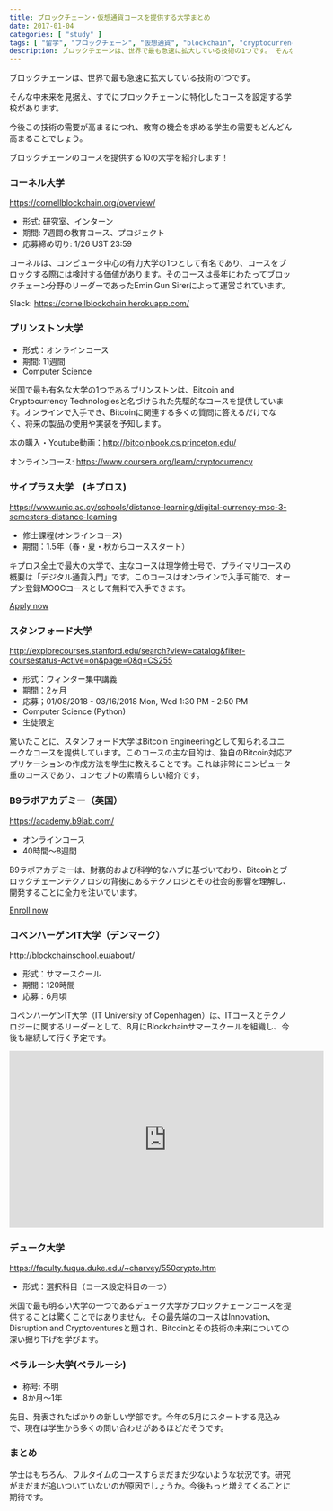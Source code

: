 ```yaml
---
title: ブロックチェーン・仮想通貨コースを提供する大学まとめ
date: 2017-01-04
categories: [ "study" ]
tags: [ "留学", "ブロックチェーン", "仮想通貨", "blockchain", "cryptocurrency", "英語" ]
description: ブロックチェーンは、世界で最も急速に拡大している技術の1つです。 そんな中未来を見据え、すでにブロックチェーンに特化したコースを設定する学校があります。
---
```



ブロックチェーンは、世界で最も急速に拡大している技術の1つです。

そんな中未来を見据え、すでにブロックチェーンに特化したコースを設定する学校があります。

今後この技術の需要が高まるにつれ、教育の機会を求める学生の需要もどんどん高まることでしょう。 

ブロックチェーンのコースを提供する10の大学を紹介します！


### コーネル大学

 <a href="https://cornellblockchain.org/overview/">https://cornellblockchain.org/overview/</a>

- 形式: 研究室、インターン
- 期間: 7週間の教育コース、プロジェクト
- 応募締め切り: 1/26 UST 23:59

コーネルは、コンピュータ中心の有力大学の1つとして有名であり、コースをブロックする際には検討する価値があります。そのコースは長年にわたってブロックチェーン分野のリーダーであったEmin Gun Sirerによって運営されています。

Slack: <a href="https://cornellblockchain.herokuapp.com/">https://cornellblockchain.herokuapp.com/</a>


### プリンストン大学

- 形式：オンラインコース
- 期間: 11週間
- Computer Science

米国で最も有名な大学の1つであるプリンストンは、Bitcoin and Cryptocurrency Technologiesと名づけられた先駆的なコースを提供しています。オンラインで入手でき、Bitcoinに関連する多くの質問に答えるだけでなく、将来の製品の使用や実装を予知します。

本の購入・Youtube動画：<a href="http://bitcoinbook.cs.princeton.edu/">http://bitcoinbook.cs.princeton.edu/</a>

オンラインコース: <a href="https://www.coursera.org/learn/cryptocurrency">https://www.coursera.org/learn/cryptocurrency</a>


### サイプラス大学　(キプロス)

<a href="https://www.unic.ac.cy/schools/distance-learning/digital-currency-msc-3-semesters-distance-learning">https://www.unic.ac.cy/schools/distance-learning/digital-currency-msc-3-semesters-distance-learning</a>

- 修士課程(オンラインコース)
- 期間：1.5年（春・夏・秋からコーススタート）

キプロス全土で最大の大学で、主なコースは理学修士号で、プライマリコースの概要は「デジタル通貨入門」です。このコースはオンラインで入手可能で、オープン登録MOOCコースとして無料で入手できます。

<a href="https://www.unic.ac.cy/schools/distance-learning/digital-currency-msc-3-semesters-distance-learning" class="buttom big">Apply now</a>

### スタンフォード大学

<a href="http://explorecourses.stanford.edu/search?view=catalog&filter-coursestatus-Active=on&page=0&q=CS255">http://explorecourses.stanford.edu/search?view=catalog&filter-coursestatus-Active=on&page=0&q=CS255</a>

- 形式：ウィンター集中講義
- 期間：2ヶ月
- 応募；01/08/2018 - 03/16/2018 Mon, Wed 1:30 PM - 2:50 PM
- Computer Science (Python)
- 生徒限定

驚いたことに、スタンフォード大学はBitcoin Engineeringとして知られるユニークなコースを提供しています。このコースの主な目的は、独自のBitcoin対応アプリケーションの作成方法を学生に教えることです。これは非常にコンピュータ重のコースであり、コンセプトの素晴らしい紹介です。


### B9ラボアカデミー（英国）

<a href="https://academy.b9lab.com/">https://academy.b9lab.com/</a>

- オンラインコース
- 40時間〜8週間

B9ラボアカデミーは、財務的および科学的なハブに基づいており、Bitcoinとブロックチェーンテクノロジの背後にあるテクノロジとその社会的影響を理解し、開発することに全力を注いでいます。

<a href="https://academy.b9lab.com/">Enroll now</a>

### コペンハーゲンIT大学（デンマーク）

<a href="http://blockchainschool.eu/about/">http://blockchainschool.eu/about/</a>

- 形式：サマースクール
- 期間：120時間
- 応募：6月頃

コペンハーゲンIT大学（IT University of Copenhagen）は、ITコースとテクノロジーに関するリーダーとして、8月にBlockchainサマースクールを組織し、今後も継続して行く予定です。

<iframe width="560" height="315" src="https://www.youtube.com/embed/mmsv0fzbrsA" frameborder="0" gesture="media" allow="encrypted-media" allowfullscreen></iframe>



### デューク大学

<a href="https://faculty.fuqua.duke.edu/~charvey/550crypto.htm">https://faculty.fuqua.duke.edu/~charvey/550crypto.htm</a>

- 形式：選択科目（コース設定科目の一つ）

米国で最も明るい大学の一つであるデューク大学がブロックチェーンコースを提供することは驚くことではありません。その最先端のコースはInnovation、Disruption and Cryptoventuresと題され、Bitcoinとその技術の未来についての深い掘り下げを学びます。


### ベラルーシ大学(ベラルーシ)


- 称号: 不明
- 8か月〜1年

先日、発表されたばかりの新しい学部です。今年の5月にスタートする見込みで、現在は学生から多くの問い合わせがあるほどだそうです。

### まとめ

学士はもちろん、フルタイムのコースすらまだまだ少ないような状況です。研究がまだまだ追いついていないのが原因でしょうか。今後もっと増えてくることに期待です。

